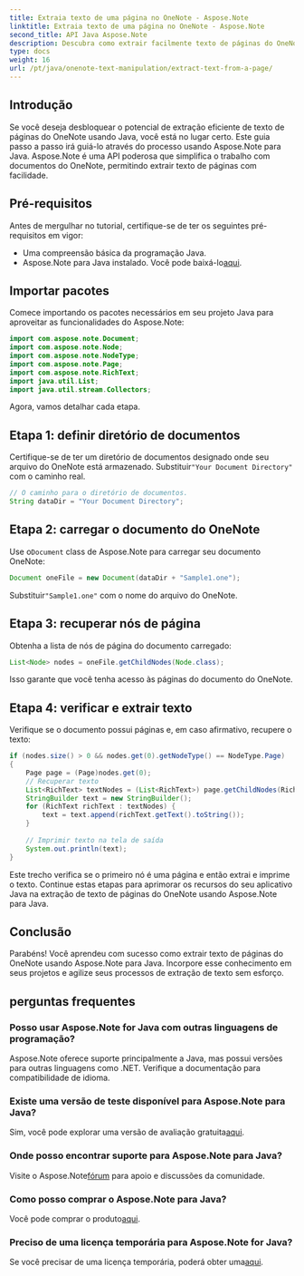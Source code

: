 ```yaml
---
title: Extraia texto de uma página no OneNote - Aspose.Note
linktitle: Extraia texto de uma página no OneNote - Aspose.Note
second_title: API Java Aspose.Note
description: Descubra como extrair facilmente texto de páginas do OneNote usando Aspose.Note para Java. Simplifique seus processos com este guia passo a passo abrangente.
type: docs
weight: 16
url: /pt/java/onenote-text-manipulation/extract-text-from-a-page/
---
```

## Introdução
Se você deseja desbloquear o potencial de extração eficiente de texto de páginas do OneNote usando Java, você está no lugar certo. Este guia passo a passo irá guiá-lo através do processo usando Aspose.Note para Java. Aspose.Note é uma API poderosa que simplifica o trabalho com documentos do OneNote, permitindo extrair texto de páginas com facilidade.
## Pré-requisitos
Antes de mergulhar no tutorial, certifique-se de ter os seguintes pré-requisitos em vigor:
- Uma compreensão básica da programação Java.
-  Aspose.Note para Java instalado. Você pode baixá-lo[aqui](https://releases.aspose.com/note/java/).
## Importar pacotes
Comece importando os pacotes necessários em seu projeto Java para aproveitar as funcionalidades do Aspose.Note:
```java
import com.aspose.note.Document;
import com.aspose.note.Node;
import com.aspose.note.NodeType;
import com.aspose.note.Page;
import com.aspose.note.RichText;
import java.util.List;
import java.util.stream.Collectors;
```
Agora, vamos detalhar cada etapa.
## Etapa 1: definir diretório de documentos
 Certifique-se de ter um diretório de documentos designado onde seu arquivo do OneNote está armazenado. Substituir`"Your Document Directory"` com o caminho real.
```java
// O caminho para o diretório de documentos.
String dataDir = "Your Document Directory";
```
## Etapa 2: carregar o documento do OneNote
 Use o`Document` class de Aspose.Note para carregar seu documento OneNote:
```java
Document oneFile = new Document(dataDir + "Sample1.one");
```
 Substituir`"Sample1.one"` com o nome do arquivo do OneNote.
## Etapa 3: recuperar nós de página
Obtenha a lista de nós de página do documento carregado:
```java
List<Node> nodes = oneFile.getChildNodes(Node.class);
```
Isso garante que você tenha acesso às páginas do documento do OneNote.
## Etapa 4: verificar e extrair texto
Verifique se o documento possui páginas e, em caso afirmativo, recupere o texto:
```java
if (nodes.size() > 0 && nodes.get(0).getNodeType() == NodeType.Page)
{
    Page page = (Page)nodes.get(0);
    // Recuperar texto
    List<RichText> textNodes = (List<RichText>) page.getChildNodes(RichText.class);
    StringBuilder text = new StringBuilder();
    for (RichText richText : textNodes) {
        text = text.append(richText.getText().toString());
    }
    
    // Imprimir texto na tela de saída
    System.out.println(text);
}
```
Este trecho verifica se o primeiro nó é uma página e então extrai e imprime o texto.
Continue estas etapas para aprimorar os recursos do seu aplicativo Java na extração de texto de páginas do OneNote usando Aspose.Note para Java.
## Conclusão
Parabéns! Você aprendeu com sucesso como extrair texto de páginas do OneNote usando Aspose.Note para Java. Incorpore esse conhecimento em seus projetos e agilize seus processos de extração de texto sem esforço.
## perguntas frequentes
### Posso usar Aspose.Note for Java com outras linguagens de programação?
Aspose.Note oferece suporte principalmente a Java, mas possui versões para outras linguagens como .NET. Verifique a documentação para compatibilidade de idioma.
### Existe uma versão de teste disponível para Aspose.Note para Java?
 Sim, você pode explorar uma versão de avaliação gratuita[aqui](https://releases.aspose.com/).
### Onde posso encontrar suporte para Aspose.Note para Java?
 Visite o Aspose.Note[fórum](https://forum.aspose.com/c/note/28) para apoio e discussões da comunidade.
### Como posso comprar o Aspose.Note para Java?
 Você pode comprar o produto[aqui](https://purchase.aspose.com/buy).
### Preciso de uma licença temporária para Aspose.Note for Java?
 Se você precisar de uma licença temporária, poderá obter uma[aqui](https://purchase.aspose.com/temporary-license/).